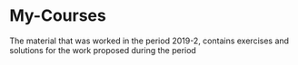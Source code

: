 # My-Courses


The material that was worked in the period 2019-2, contains exercises and solutions for the work proposed during the period
